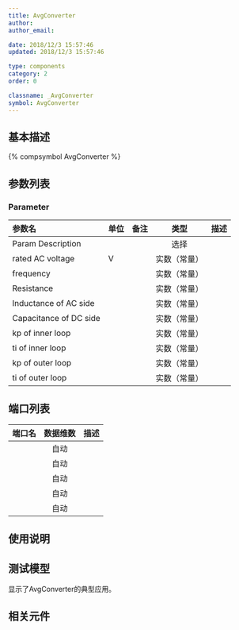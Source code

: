 ```yaml
---
title: AvgConverter
author: 
author_email:

date: 2018/12/3 15:57:46
updated: 2018/12/3 15:57:46

type: components
category: 2
order: 0

classname: _AvgConverter
symbol: AvgConverter
---
```

## 基本描述
{% compsymbol AvgConverter %}

## 参数列表
### Parameter
| 参数名 | 单位 | 备注 | 类型 | 描述 |
| :--- | :--- | :--- | :--: | :--- |
| Param Description |  |  | 选择 |  |
| rated AC voltage | V |  | 实数（常量） |  |
| frequency |  |  | 实数（常量） |  |
| Resistance |  |  | 实数（常量） |  |
| Inductance of AC side |  |  | 实数（常量） |  |
| Capacitance of DC side |  |  | 实数（常量） |  |
| kp of inner loop |  |  | 实数（常量） |  |
| ti of inner loop |  |  | 实数（常量） |  |
| kp of outer loop |  |  | 实数（常量） |  |
| ti of outer loop |  |  | 实数（常量） |  |


## 端口列表

| 端口名 | 数据维数 | 描述 |
| :--- | :--:  | :--- |
|  | 自动 | |                   
|  | 自动 | |                   
|  | 自动 | |                   
|  | 自动 | |                   
|  | 自动 | |                   

## 使用说明


## 测试模型
[<test name>](<test link>)显示了AvgConverter的典型应用。

## 相关元件


